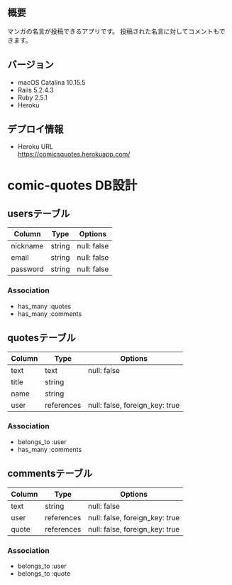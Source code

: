 ## 概要
マンガの名言が投稿できるアプリです。
投稿された名言に対してコメントもできます。

## バージョン
- macOS Catalina 10.15.5
- Rails 5.2.4.3
- Ruby 2.5.1
- Heroku

## デプロイ情報
- Heroku URL  
https://comicsquotes.herokuapp.com/


# comic-quotes DB設計
## usersテーブル
|Column|Type|Options|
|------|----|-------|
|nickname|string|null: false|
|email|string|null: false|
|password|string|null: false|
### Association
- has_many :quotes
- has_many :comments

## quotesテーブル
|Column|Type|Options|
|------|----|-------|
|text|text|null: false|
|title|string||
|name|string||
|user|references|null: false, foreign_key: true|
### Association
- belongs_to :user
- has_many :comments

## commentsテーブル
|Column|Type|Options|
|------|----|-------|
|text|string|null: false|
|user|references|null: false, foreign_key: true|
|quote|references|null: false, foreign_key: true|
### Association
- belongs_to :user
- belongs_to :quote

